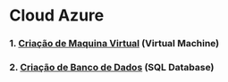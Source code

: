 # Cloud Azure

### 1. [Criação de Maquina Virtual](https://learn.microsoft.com/pt-br/azure/virtual-machines/overview) (Virtual Machine)
### 2. [Criação de Banco de Dados](https://learn.microsoft.com/pt-br/azure/azure-sql/database/sql-database-paas-overview?view=azuresql) (SQL Database)
